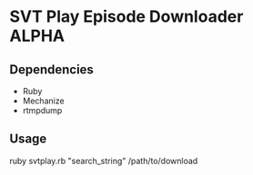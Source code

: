 # SVT Play Episode Downloader ALPHA

## Dependencies

* Ruby
* Mechanize
* rtmpdump

## Usage
ruby svtplay.rb "search_string" /path/to/download


